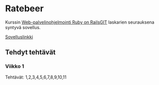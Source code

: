 # Ratebeer #

Kurssin [Web-palvelinohjelmointi Ruby on Rails](http://www.cs.helsinki.fi/courses/582368/2014/k/k/1)[GIT](https://github.com/mluukkai/WebPalvelinohjelmointi2014/wiki/Web-palvelinohjelmointi-Ruby-on-Rails) laskarien seurauksena syntyvä sovellus.

[Sovelluslinkki](http://damp-wave-2351.herokuapp.com/)

## Tehdyt tehtävät ##
### Viikko 1 ###
Tehtävät:  1,2,3,4,5,6,7,8,9,10,11  

